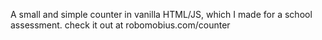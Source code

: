 A small and simple counter in vanilla HTML/JS, which I made for a school assessment.
check it out at robomobius.com/counter
